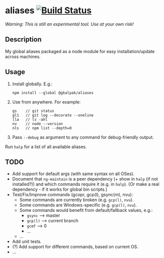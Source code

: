 # aliases [![Build Status][build-status-image]][build-status]

_Warning:_
_This is still an experimental tool._
_Use at your own risk!_


## Description

My global aliases packaged as a node module for easy installation/update across machines.


## Usage

1. Install globally. E.g.:

    ```shell
    npm install --global @gkalpak/aliases
    ```

2. Use from anywhere. For example:

    ```shell
    gs    // git status
    gl1   // git log --decorate --oneline
    lla   // ls -ahl
    nv    // node --version
    nls   // npm list --depth=0
    ```

3. Pass `--debug` as argument to any command for debug-friendly output.

Run `halp` for a list of all available aliases.


## TODO

- Add support for default args (with same syntax on all OSes).
- Document that `ng-maintain` is a peer dependency (+ show in `halp` (if not installed?)) and
    which commands require it (e.g. in `halp`).
    (Or make a real dependency - if it works for global bin scripts.)
- Test/Fix/Improve commands (gcopr, gcp(l), gsync(m), nvu):
  - Some commands are currently broken (e.g. `gcp(l)`, `nvu`).
  - Some commands are Windows-specific (e.g. `gcp(l)`, `nvu`).
  - Some commands would benefit from default/fallback values, e.g.:
    - `gsync` --> master
    - `gcp(l)` --> current branch
    - `gcmf` --> 0
    - ...
  - ...
- Add unit tests.
- (?) Add support for different commands, based on current OS.
- ...


[build-status]: https://travis-ci.org/gkalpak/aliases
[build-status-image]: https://travis-ci.org/gkalpak/aliases.svg?branch=master

